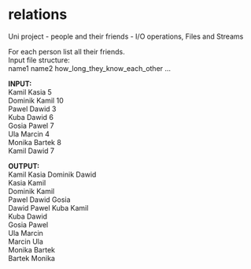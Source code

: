 # relations
Uni project - people and their friends - I/O operations, Files and Streams

For each person list all their friends. <br>
Input file structure: <br>
name1 name2 how_long_they_know_each_other
...

**INPUT:** <br>
Kamil Kasia 5 <br>
Dominik Kamil 10 <br>
Pawel Dawid 3 <br>
Kuba Dawid 6 <br>
Gosia Pawel 7 <br>
Ula Marcin 4 <br>
Monika Bartek 8 <br>
Kamil Dawid 7 <br>

**OUTPUT:** <br>
Kamil Kasia Dominik Dawid <br>
Kasia Kamil <br>
Dominik Kamil <br>
Pawel Dawid Gosia <br>
Dawid Pawel Kuba Kamil <br>
Kuba Dawid <br>
Gosia Pawel <br>
Ula Marcin <br>
Marcin Ula <br>
Monika Bartek <br>
Bartek Monika <br>
